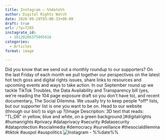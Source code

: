 ```yaml
---
title: Instagram – %%date%%
author: Digital Rights Watch
date: 2020-09-29T03:00:33+00:00
draft: true
url: /?p=7285
instagrate_id:
  - 18120286375095616
categories:
  - Articles
format: image

---
```

Did you know that we send out a monthly roundup to our supporters? On the last Friday of each month we pull together our perspectives on the latest hot tech goss and digital rights issues, share links to resources and upcoming events and ways to take action. In our September round up we tackle TikTok Troubles, the Data Availability and Transparency bill (yes, we're reading the 104 page exposure draft so you don't have to), and recent documentary, The Social Dilemma. We usually try to keep people \*off\* lists, but our supporter list is one you want to be on. Head to our website (through our bio!) to sign up ?[Image Description: 3D text that reads: "TL;DR" in yellow, blue and white, on a green background.]#digitalrights #humanrights #privacy #dataprivacy #security #datasecurity #dataprotection #socialmedia #democracy #surveillance #thesocialdilemma #tiktok #auspol #auspolitics
<img decoding="async" src="https://digitalrightswatch.org.au/wp-content/uploads/2020/09/120201357_1714301162052308_2797750790035001637_n.jpg" alt="Instagram - %%date%%" />
